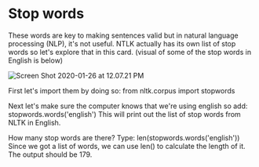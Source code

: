 # Stop words

These words are key to making sentences valid but in natural language processing \(NLP\), it's not useful. NTLK actually has its own list of stop words so let's explore that in this card. \(visual of some of the stop words in English is below\)

![Screen Shot 2020-01-26 at 12.07.21 PM](https://github.com/bitprj/curriculum/tree/248f3736c723250c63af1faf364df8bd633b83d7/Users/jiaxianjuliama/Desktop/NLP/Screen%20Shot%202020-01-26%20at%2012.07.21%20PM.png)

First let's import them by doing so: from nltk.corpus import stopwords

Next let's make sure the computer knows that we're using english so add: stopwords.words\('english'\) This will print out the list of stop words from NLTK in English.

How many stop words are there? Type: len\(stopwords.words\('english'\)\) Since we got a list of words, we can use len\(\) to calculate the length of it. The output should be 179.

